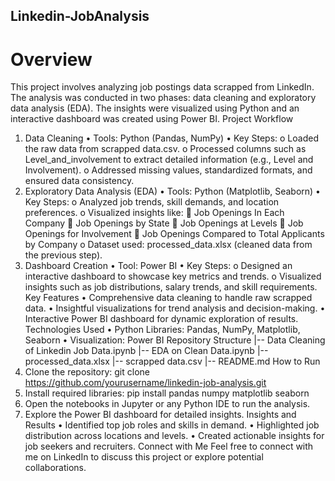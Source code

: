 ## Linkedin-JobAnalysis
# Overview
This project involves analyzing job postings data scrapped from LinkedIn. The analysis was conducted in two phases: data cleaning and exploratory data analysis (EDA). The insights were visualized using Python and an interactive dashboard was created using Power BI.
Project Workflow
1. Data Cleaning
•	Tools: Python (Pandas, NumPy)
•	Key Steps:
o	Loaded the raw data from scrapped data.csv.
o	Processed columns such as Level_and_involvement to extract detailed information (e.g., Level and Involvement).
o	Addressed missing values, standardized formats, and ensured data consistency.
2. Exploratory Data Analysis (EDA)
•	Tools: Python (Matplotlib, Seaborn)
•	Key Steps:
o	Analyzed job trends, skill demands, and location preferences.
o	Visualized insights like:
	Job Openings In Each Company
	Job Openings by State
	Job Openings at Levels
	Job Openings for Involvement
	Job Openings Compared to Total Applicants by Company
o	Dataset used: processed_data.xlsx (cleaned data from the previous step).
3. Dashboard Creation
•	Tool: Power BI
•	Key Steps:
o	Designed an interactive dashboard to showcase key metrics and trends.
o	Visualized insights such as job distributions, salary trends, and skill requirements.
Key Features
•	Comprehensive data cleaning to handle raw scrapped data.
•	Insightful visualizations for trend analysis and decision-making.
•	Interactive Power BI dashboard for dynamic exploration of results.
Technologies Used
•	Python Libraries: Pandas, NumPy, Matplotlib, Seaborn
•	Visualization: Power BI
Repository Structure
|-- Data Cleaning of Linkedin Job Data.ipynb
|-- EDA on Clean Data.ipynb
|-- processed_data.xlsx
|-- scrapped data.csv
|-- README.md
How to Run
1.	Clone the repository:
git clone https://github.com/yourusername/linkedin-job-analysis.git
2.	Install required libraries:
pip install pandas numpy matplotlib seaborn
3.	Open the notebooks in Jupyter or any Python IDE to run the analysis.
4.	Explore the Power BI dashboard for detailed insights.
Insights and Results
•	Identified top job roles and skills in demand.
•	Highlighted job distribution across locations and levels.
•	Created actionable insights for job seekers and recruiters.
Connect with Me
Feel free to connect with me on LinkedIn to discuss this project or explore potential collaborations.
